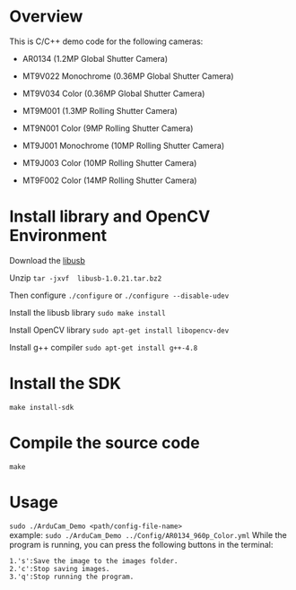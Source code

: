 # Overview

This is C/C++ demo code for the following cameras:

- AR0134 (1.2MP Global Shutter Camera)

- MT9V022 Monochrome (0.36MP Global Shutter Camera)

- MT9V034 Color (0.36MP Global Shutter Camera)

- MT9M001 (1.3MP Rolling Shutter Camera)

- MT9N001 Color (9MP Rolling Shutter Camera)

- MT9J001 Monochrome (10MP Rolling Shutter Camera)

- MT9J003 Color (10MP Rolling Shutter Camera)

- MT9F002 Color (14MP Rolling Shutter Camera)

# Install library and OpenCV Environment

Download the [libusb](https://sourceforge.net/projects/libusb/files/libusb-1.0/) 

Unzip `tar -jxvf  libusb-1.0.21.tar.bz2`

Then configure `./configure` or `./configure --disable-udev`

Install the libusb library `sudo make install` 

Install OpenCV library `sudo apt-get install libopencv-dev`

Install g++ compiler `sudo apt-get install g++-4.8`

# Install the SDK

`make install-sdk`

# Compile the source code

`make`


# Usage

 `sudo ./ArduCam_Demo <path/config-file-name>`	
 example: `sudo ./ArduCam_Demo ../Config/AR0134_960p_Color.yml`
 While the program is running, you can press the following buttons in the terminal:	
 
    1.'s':Save the image to the images folder.	
    2.'c':Stop saving images.	
    3.'q':Stop running the program.	


